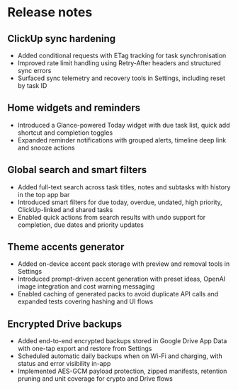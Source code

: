 # Release notes

## ClickUp sync hardening
- Added conditional requests with ETag tracking for task synchronisation
- Improved rate limit handling using Retry-After headers and structured sync errors
- Surfaced sync telemetry and recovery tools in Settings, including reset by task ID

## Home widgets and reminders
- Introduced a Glance-powered Today widget with due task list, quick add shortcut and completion toggles
- Expanded reminder notifications with grouped alerts, timeline deep link and snooze actions
## Global search and smart filters
- Added full-text search across task titles, notes and subtasks with history in the top app bar
- Introduced smart filters for due today, overdue, undated, high priority, ClickUp-linked and shared tasks
- Enabled quick actions from search results with undo support for completion, due dates and priority updates

## Theme accents generator
- Added on-device accent pack storage with preview and removal tools in Settings
- Introduced prompt-driven accent generation with preset ideas, OpenAI image integration and cost warning messaging
- Enabled caching of generated packs to avoid duplicate API calls and expanded tests covering hashing and UI flows

## Encrypted Drive backups
- Added end-to-end encrypted backups stored in Google Drive App Data with one-tap export and restore from Settings
- Scheduled automatic daily backups when on Wi-Fi and charging, with status and error visibility in-app
- Implemented AES-GCM payload protection, zipped manifests, retention pruning and unit coverage for crypto and Drive flows
